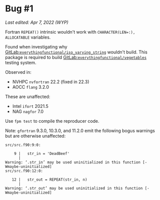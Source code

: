 Bug #1
======
_Last edited: Apr 7, 2022 (WYP)_

Fortran `REPEAT()` intrinsic wouldn't work with
`CHARACTER(LEN=:), ALLOCATABLE`
variables.

Found when investigating why
[GitLab:`everythingfunctional/iso_varying_string`][repo-str]
wouldn't build. This package is required to build
[GitLab:`everythingfunctional/vegetables`][repo-veg]
testing system.

Observed in:
  * NVHPC `nvfortran` 22.2 (fixed in 22.3)
  * AOCC `flang` 3.2.0

These are unaffected:
  * Intel `ifort` 2021.5
  * NAG `nagfor` 7.0

Use `fpm test` to compile the reproducer code.

Note: `gfortran` 9.3.0, 10.3.0, and 11.2.0 emit the following bogus warnings but are otherwise unaffected:
```
src/src.f90:9:0:

    9 |   str_in = 'DeadBeef'
      | 
Warning: ‘.str_in’ may be used uninitialized in this function [-Wmaybe-uninitialized]
src/src.f90:12:0:

   12 |   str_out = REPEAT(str_in, n)
      | 
Warning: ‘.str_out’ may be used uninitialized in this function [-Wmaybe-uninitialized]
```

[repo-str]: https://gitlab.com/everythingfunctional/iso_varying_string/
[repo-veg]: https://gitlab.com/everythingfunctional/vegetables
